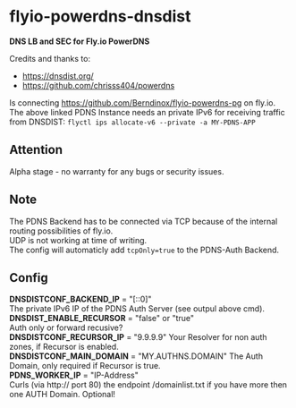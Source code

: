 # flyio-powerdns-dnsdist
**DNS LB and SEC for Fly.io PowerDNS**

Credits and thanks to:
 - https://dnsdist.org/  
 - https://github.com/chrisss404/powerdns  


Is connecting https://github.com/Berndinox/flyio-powerdns-pg on fly.io.    
The above linked PDNS Instance needs an private IPv6 for receiving traffic from DNSDIST: `flyctl ips allocate-v6 --private -a MY-PDNS-APP`  

## Attention
Alpha stage - no warranty for any bugs or security issues.

## Note
The PDNS Backend has to be connected via TCP because of the internal routing possibilities of fly.io.  
UDP is not working at time of writing.  
The config will automaticly add  `tcpOnly=true` to the PDNS-Auth Backend.  

## Config
**DNSDISTCONF_BACKEND_IP** = "[::0]"  
The private IPv6 IP of the PDNS Auth Server (see outpul above cmd).  
**DNSDIST_ENABLE_RECURSOR** = "false" or "true"  
Auth only or forward recusive?  
**DNSDISTCONF_RECURSOR_IP** = "9.9.9.9"
Your Resolver for non auth zones, if Recursor is enabled.  
**DNSDISTCONF_MAIN_DOMAIN** = "MY.AUTHNS.DOMAIN"
The Auth Domain, only required if Recursor is true.  
**PDNS_WORKER_IP** = "IP-Address"  
Curls (via http:// port 80) the endpoint /domainlist.txt if you have more then one AUTH Domain. Optional!  
